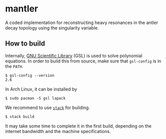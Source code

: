 # mantler

A coded implementation for reconstructing heavy resonances in the antler decay topology using the singularity variable.

## How to build

Internally, [GNU Scientific Library](https://www.gnu.org/software/gsl/) (GSL) is used to solve polynomial equations. In order to build this from source, make sure that `gsl-config` is in the `PATH`.

```
$ gsl-config --version
2.6
```

In Arch Linux, it can be installed by

```
$ sudo pacman -S gsl lapack
```

We recommend to use [`stack`](https://www.haskellstack.org) for building.

```
$ stack build
```

It may take some time to complete it in the first build, depending on the internet bandwidth and the machine specifications.
